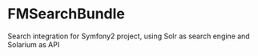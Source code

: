 FMSearchBundle
==============

Search integration for Symfony2 project, using Solr as search engine and Solarium as API